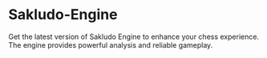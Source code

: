 # Sakludo-Engine
Get the latest version of Sakludo Engine to enhance your chess experience. The engine provides powerful analysis and reliable gameplay.
